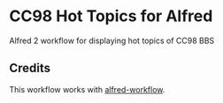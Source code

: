 # CC98 Hot Topics for Alfred
Alfred 2 workflow for displaying hot topics of CC98 BBS

## Credits

This workflow works with [alfred-workflow](https://github.com/deanishe/alfred-workflow).